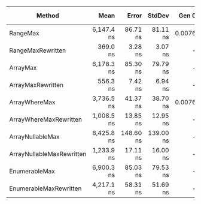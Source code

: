 |                    Method |       Mean |     Error |    StdDev |  Gen 0 | Gen 1 | Gen 2 | Allocated |
|-------------------------- |-----------:|----------:|----------:|-------:|------:|------:|----------:|
|                  RangeMax | 6,147.4 ns |  86.71 ns |  81.11 ns | 0.0076 |     - |     - |      40 B |
|         RangeMaxRewritten |   369.0 ns |   3.28 ns |   3.07 ns |      - |     - |     - |         - |
|                  ArrayMax | 6,178.3 ns |  85.30 ns |  79.79 ns |      - |     - |     - |      20 B |
|         ArrayMaxRewritten |   556.3 ns |   7.42 ns |   6.94 ns |      - |     - |     - |         - |
|             ArrayWhereMax | 3,736.5 ns |  41.37 ns |  38.70 ns | 0.0076 |     - |     - |      32 B |
|    ArrayWhereMaxRewritten | 1,008.5 ns |  13.85 ns |  12.95 ns |      - |     - |     - |         - |
|          ArrayNullableMax | 8,425.8 ns | 148.60 ns | 139.00 ns |      - |     - |     - |      40 B |
| ArrayNullableMaxRewritten | 1,233.9 ns |  17.11 ns |  16.00 ns |      - |     - |     - |         - |
|             EnumerableMax | 6,900.3 ns |  85.03 ns |  79.53 ns |      - |     - |     - |      24 B |
|    EnumerableMaxRewritten | 4,217.1 ns |  58.31 ns |  51.69 ns |      - |     - |     - |      24 B |